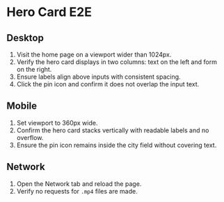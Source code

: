 # Hero Card E2E

## Desktop
1. Visit the home page on a viewport wider than 1024px.
2. Verify the hero card displays in two columns: text on the left and form on the right.
3. Ensure labels align above inputs with consistent spacing.
4. Click the pin icon and confirm it does not overlap the input text.

## Mobile
1. Set viewport to 360px wide.
2. Confirm the hero card stacks vertically with readable labels and no overflow.
3. Ensure the pin icon remains inside the city field without covering text.

## Network
1. Open the Network tab and reload the page.
2. Verify no requests for `.mp4` files are made.
